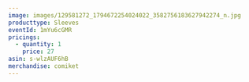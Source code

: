 ```yaml
---
image: images/129581272_1794672254024022_3582756183627942274_n.jpg
producttype: Sleeves
eventId: 1mYu6cGMR
pricings:
  - quantity: 1
    price: 27
asin: s-wlzAUF6hB
merchandise: comiket
---
```

